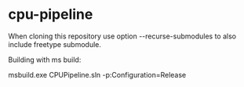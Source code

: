 # cpu-pipeline
When cloning this repository use option  --recurse-submodules  to also include freetype submodule.

Building with ms build:

msbuild.exe CPUPipeline.sln -p:Configuration=Release
